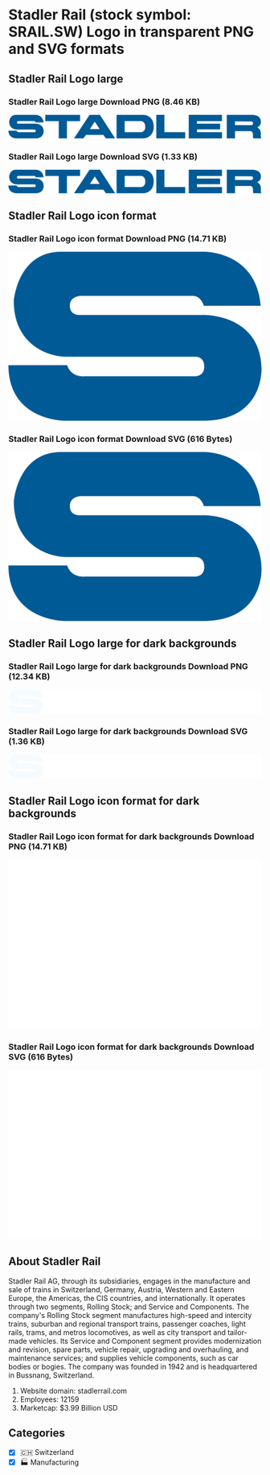 # Stadler Rail (stock symbol: SRAIL.SW) Logo in transparent PNG and SVG formats

## Stadler Rail Logo large

### Stadler Rail Logo large Download PNG (8.46 KB)

![Stadler Rail Logo large Download PNG (8.46 KB)](/img/orig/SRAIL.SW_BIG-e54560ed.png)

### Stadler Rail Logo large Download SVG (1.33 KB)

![Stadler Rail Logo large Download SVG (1.33 KB)](/img/orig/SRAIL.SW_BIG-443b622b.svg)

## Stadler Rail Logo icon format

### Stadler Rail Logo icon format Download PNG (14.71 KB)

![Stadler Rail Logo icon format Download PNG (14.71 KB)](/img/orig/SRAIL.SW-43fa0b20.png)

### Stadler Rail Logo icon format Download SVG (616 Bytes)

![Stadler Rail Logo icon format Download SVG (616 Bytes)](/img/orig/SRAIL.SW-6ad2c4b3.svg)

## Stadler Rail Logo large for dark backgrounds

### Stadler Rail Logo large for dark backgrounds Download PNG (12.34 KB)

![Stadler Rail Logo large for dark backgrounds Download PNG (12.34 KB)](/img/orig/SRAIL.SW_BIG.D-dc4d9e44.png)

### Stadler Rail Logo large for dark backgrounds Download SVG (1.36 KB)

![Stadler Rail Logo large for dark backgrounds Download SVG (1.36 KB)](/img/orig/SRAIL.SW_BIG.D-ce38d928.svg)

## Stadler Rail Logo icon format for dark backgrounds

### Stadler Rail Logo icon format for dark backgrounds Download PNG (14.71 KB)

![Stadler Rail Logo icon format for dark backgrounds Download PNG (14.71 KB)](/img/orig/SRAIL.SW.D-5ab4f1e3.png)

### Stadler Rail Logo icon format for dark backgrounds Download SVG (616 Bytes)

![Stadler Rail Logo icon format for dark backgrounds Download SVG (616 Bytes)](/img/orig/SRAIL.SW.D-65ef0b34.svg)

## About Stadler Rail

Stadler Rail AG, through its subsidiaries, engages in the manufacture and sale of trains in Switzerland, Germany, Austria, Western and Eastern Europe, the Americas, the CIS countries, and internationally. It operates through two segments, Rolling Stock; and Service and Components. The company's Rolling Stock segment manufactures high-speed and intercity trains, suburban and regional transport trains, passenger coaches, light rails, trams, and metros locomotives, as well as city transport and tailor-made vehicles. Its Service and Component segment provides modernization and revision, spare parts, vehicle repair, upgrading and overhauling, and maintenance services; and supplies vehicle components, such as car bodies or bogies. The company was founded in 1942 and is headquartered in Bussnang, Switzerland.

1. Website domain: stadlerrail.com
2. Employees: 12159
3. Marketcap: $3.99 Billion USD


## Categories
- [x] 🇨🇭 Switzerland
- [x] 🏭 Manufacturing
